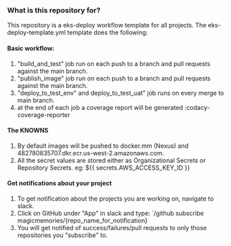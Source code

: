 ### What is this repository for? ###

This repository is a eks-deploy workflow template for all projects.
The eks-deploy-template.yml template does the following:

#### Basic workflow: ####

1) "build_and_test" job run on each push to a branch and pull requests against the main branch.
2) "publish_image" job run on each push to a branch and pull requests against the main branch.
3) "deploy_to_test_env" and deploy_to_test_uat" job runs on every merge to main branch.
4) at the end of each job a coverage report will be generated :codacy-coverage-reporter

#### The KNOWNS ####
1) By default images will be pushed to docker.mm (Nexus) and 482780835707.dkr.ecr.us-west-2.amazonaws.com.
2) All the secret values are stored either as Organizational Secrets or Repository Secrets.  eg: ${{ secrets.AWS_ACCESS_KEY_ID }}

#### Get notifications about your project ####
1) To get notification about the projects you are working on, navigate to slack.
2) Click on GitHub under "App" in slack and type: `/github subscribe magicmemories/{repo_name_for_notification} 
3) You will get notified of success/failures/pull requests to only those repositories you "subscribe" to.